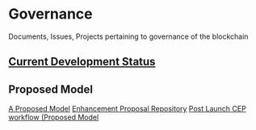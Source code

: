 # Governance
Documents, Issues, Projects pertaining to governance of the blockchain

## [Current Development Status](https://github.com/CasperLabs/Governance/wiki/Current-Status)

## Proposed Model

[A Proposed Model](https://github.com/CasperLabs/Governance/wiki/A-proposed-Governance-Model)
[Enhancement Proposal Repository](https://github.com/CasperLabs/ceps)
[Post Launch CEP workflow (Proposed Model](https://github.com/CasperLabs/Governance/wiki/Enhancement-Proposals)


